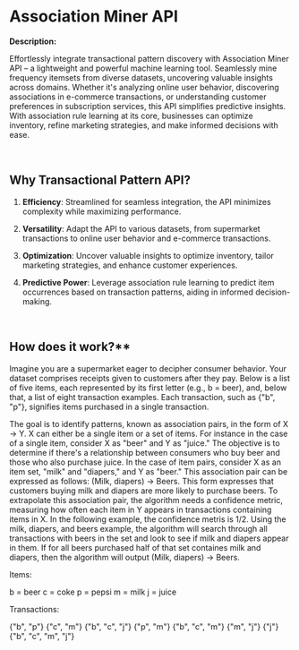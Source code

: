 # Association Miner API

**Description:**

Effortlessly integrate transactional pattern discovery with Association Miner API – a lightweight and powerful machine learning tool. Seamlessly mine frequency itemsets from diverse datasets, uncovering valuable insights across domains. Whether it's analyzing online user behavior, discovering associations in e-commerce transactions, or understanding customer preferences in subscription services, this API simplifies predictive insights. With association rule learning at its core, businesses can optimize inventory, refine marketing strategies, and make informed decisions with ease.

<br>

## Why Transactional Pattern API?

1. <b>Efficiency</b>: Streamlined for seamless integration, the API minimizes complexity while maximizing performance.

2. <b>Versatility</b>: Adapt the API to various datasets, from supermarket transactions to online user behavior and e-commerce transactions.

3. <b>Optimization</b>: Uncover valuable insights to optimize inventory, tailor marketing strategies, and enhance customer experiences.

4. <b>Predictive Power</b>: Leverage association rule learning to predict item occurrences based on transaction patterns, aiding in informed decision-making.

<br>

## How does it work?**

Imagine you are a supermarket eager to decipher consumer behavior. Your dataset comprises receipts given to customers after they pay. Below is a list of five items, each represented by its first letter (e.g., b = beer), and, below that, a list of eight transaction examples. Each transaction, such as {"b", "p"}, signifies items purchased in a single transaction.

The goal is to identify patterns, known as association pairs, in the form of X -> Y. X can either be a single item or a set of items. For instance in the case of a single item, consider X as "beer" and Y as "juice." The objective is to determine if there's a relationship between consumers who buy beer and those who also purchase juice. In the case of item pairs, consider X as an item set, "milk" and "diapers," and Y as "beer." This association pair can be expressed as follows: (Milk, diapers) -> Beers. This form expresses that customers buying milk and diapers are more likely to purchase beers. To extrapolate this association pair, the algorithm needs a confidence metric, measuring how often each item in Y appears in transactions containing items in X. In the following example, the confidence metris is 1/2. Using the milk, diapers, and beers example, the algorithm will search through all transactions with beers in the set and look to see if milk and diapers appear in them. If for all beers purchased half of that set containes milk and diapers, then the algorithm will output (Milk, diapers) -> Beers.

Items:

b = beer
c = coke
p = pepsi
m = milk
j = juice

Transactions:

{"b", "p"}
{"c", "m"}
{"b", "c", "j"}
{"p", "m"}
{"b", "c", "m"}
{"m", "j"}
{"j"}
{"b", "c", "m", "j"}

